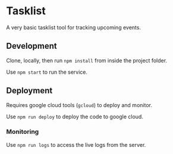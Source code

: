 # Tasklist

A very basic tasklist tool for tracking upcoming events.

## Development

Clone, locally, then run `npm install` from inside the project folder.

Use `npm start` to run the service.

## Deployment

Requires google cloud tools (`gcloud`) to deploy and monitor.

Use `npm run deploy` to deploy the code to google cloud.

### Monitoring

Use `npm run logs` to access the live logs from the server.
